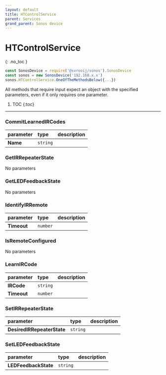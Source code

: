```yaml
---
layout: default
title: HTControlService
parent: Services
grand_parent: Sonos device
---
```

# HTControlService
{: .no_toc }

```js
const SonosDevice = require('@svrooij/sonos').SonosDevice
const sonos = new SonosDevice('192.168.x.x')
sonos.HTControlService.OneOfTheMethodsBelow({...})
```

All methods that require input expect an object with the specified parameters, even if it only requires one parameter.

1. TOC
{:toc}

---

### CommitLearnedIRCodes

| parameter | type | description |
|:----------|:-----|:------------|
| **Name** | `string` |  |

### GetIRRepeaterState

No parameters

### GetLEDFeedbackState

No parameters

### IdentifyIRRemote

| parameter | type | description |
|:----------|:-----|:------------|
| **Timeout** | `number` |  |

### IsRemoteConfigured

No parameters

### LearnIRCode

| parameter | type | description |
|:----------|:-----|:------------|
| **IRCode** | `string` |  |
| **Timeout** | `number` |  |

### SetIRRepeaterState

| parameter | type | description |
|:----------|:-----|:------------|
| **DesiredIRRepeaterState** | `string` |  |

### SetLEDFeedbackState

| parameter | type | description |
|:----------|:-----|:------------|
| **LEDFeedbackState** | `string` |  |

